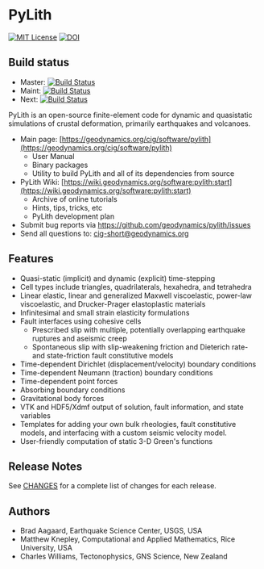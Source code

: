 # PyLith

[![MIT License](https://img.shields.io/badge/license-MIT-blue.svg)](https://github.com/geodynamics/pylith/blob/master/COPYING)
[![DOI](https://zenodo.org/badge/DOI/10.5281/zenodo.XXXXXX.svg)](https://doi.org/10.5281/zenodo.XXXXXX)

## Build status
* Master: [![Build Status](https://travis-ci.org/geodynamics/pylith.svg?branch=master)](https://travis-ci.org/geodynamics/pylith)
* Maint: [![Build Status](https://travis-ci.org/geodynamics/pylith.svg?branch=maint)](https://travis-ci.org/geodynamics/pylith)
* Next: [![Build Status](https://travis-ci.org/geodynamics/pylith.svg?branch=next)](https://travis-ci.org/geodynamics/pylith)


PyLith is an open-source finite-element code for dynamic and
quasistatic simulations of crustal deformation, primarily earthquakes
and volcanoes.

* Main page: [https://geodynamics.org/cig/software/pylith](https://geodynamics.org/cig/software/pylith)
  * User Manual
  * Binary packages
  * Utility to build PyLith and all of its dependencies from source
* PyLith Wiki: [https://wiki.geodynamics.org/software:pylith:start](https://wiki.geodynamics.org/software:pylith:start)
  * Archive of online tutorials
  * Hints, tips, tricks, etc
  * PyLith development plan 
* Submit bug reports via https://github.com/geodynamics/pylith/issues
* Send all questions to: cig-short@geodynamics.org


## Features

* Quasi-static (implicit) and dynamic (explicit) time-stepping
* Cell types include triangles, quadrilaterals, hexahedra, and tetrahedra
* Linear elastic, linear and generalized Maxwell viscoelastic, power-law viscoelastic, and Drucker-Prager elastoplastic materials
* Infinitesimal and small strain elasticity formulations
* Fault interfaces using cohesive cells
  * Prescribed slip with multiple, potentially overlapping earthquake ruptures and aseismic creep
  * Spontaneous slip with slip-weakening friction and Dieterich rate- and state-friction fault constitutive models
* Time-dependent Dirichlet (displacement/velocity) boundary conditions
* Time-dependent Neumann (traction) boundary conditions
* Time-dependent point forces
* Absorbing boundary conditions
* Gravitational body forces
* VTK and HDF5/Xdmf output of solution, fault information, and state variables
* Templates for adding your own bulk rheologies, fault constitutive models, and interfacing with a custom seismic velocity model.
* User-friendly computation of static 3-D Green's functions

## Release Notes

See [CHANGES](CHANGES) for a complete list of changes for each release.

## Authors

* Brad Aagaard, Earthquake Science Center, USGS, USA
* Matthew Knepley, Computational and Applied Mathematics, Rice University, USA
* Charles Williams, Tectonophysics, GNS Science, New Zealand
